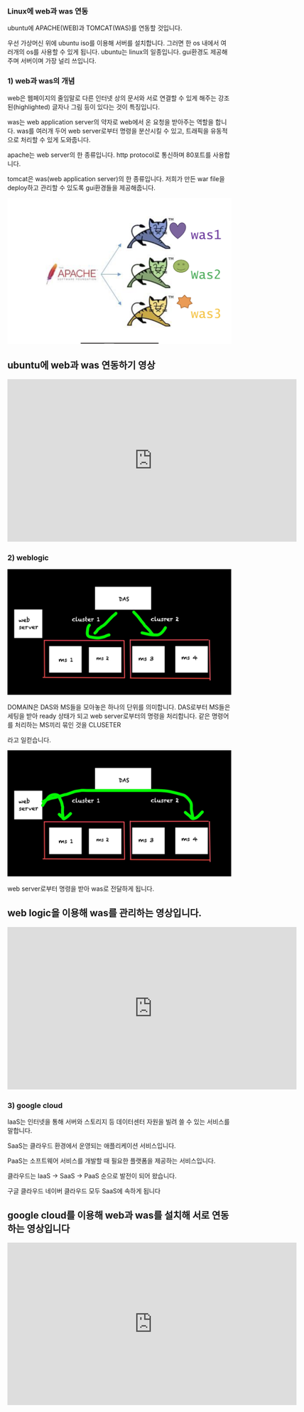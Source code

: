 ### Linux에 web과 was 연동 



ubuntu에 APACHE(WEB)과 TOMCAT(WAS)를 연동할 것입니다.<br>

우선 가상머신 위에 ubuntu iso를 이용해 서버를 설치합니다. 그러면 한 os 내에서 여러개의 os를 사용할 수 있게 됩니다. ubuntu는 linux의 일종입니다. gui환경도 제공해주며 서버이며 가장 널리 쓰입니다.<br>

### 1) web과 was의 개념<br>

web은 웹페이지의 줄임말로 다른 인터넷 상의 문서와 서로 연결할 수 있게 해주는 강조된(highlighted) 글자나 그림 등이 있다는 것이 특징입니다.<br>

was는 web application server의 약자로 web에서 온 요청을 받아주는 역할을 합니다. was를 여러개 두어 web server로부터 명령을 분산시킬 수 있고, 트래픽을 유동적으로 처리할 수 있게 도와줍니다.<br> 

apache는 web server의 한 종류입니다. http protocol로 통신하며 80포트를 사용합니다.<br> 

tomcat은 was(web application server)의 한 종류입니다. 저희가 만든 war file을 deploy하고 관리할 수 있도록 gui환경들을 제공해줍니다.<br>

<img src="Screen Shot 2022-05-03 at 1.23.03 PM.png"/><br>
                                                     
                                                     
## ubuntu에 web과 was 연동하기 영상                                                   
                                                     

<iframe width="651" height="366" src="https://www.youtube.com/embed/VrJsIHXNq5o" title="YouTube video player" frameborder="0" allow="accelerometer; autoplay; clipboard-write; encrypted-media; gyroscope; picture-in-picture" allowfullscreen></iframe>


### 2) weblogic 


<img src="weblogic.jpg"/><br>


DOMAIN은 DAS와 MS들을 모아놓은 하나의 단위를 의미합니다. DAS로부터 MS들은 세팅을 받아 ready 상태가 되고 web server로부터의 명령을 처리합니다. 같은 명령어를 처리하는 MS끼리 묶인 것을 CLUSETER

라고 일컫습니다.<br>

<img src="weblogic2.jpg"/><br>

web server로부터 명령을 받아 was로 전달하게 됩니다.<br>



## web logic을 이용해 was를 관리하는 영상입니다.

<iframe width="651" height="366" src="https://www.youtube.com/embed/URzTJj--QsM" title="YouTube video player" frameborder="0" allow="accelerometer; autoplay; clipboard-write; encrypted-media; gyroscope; picture-in-picture" allowfullscreen></iframe>




### 3) google cloud 


IaaS는 인터넷을 통해 서버와 스토리지 등 데이터센터 자원을 빌려 쓸 수 있는 서비스를 말합니다. 

SaaS는 클라우드 환경에서 운영되는 애플리케이션 서비스입니다.

PaaS는 소프트웨어 서비스를 개발할 때 필요한 플랫폼을 제공하는 서비스입니다.

클라우드는 IaaS -> SaaS -> PaaS 순으로 발전이 되어 왔습니다.

구글 클라우드 네이버 클라우드 모두 SaaS에 속하게 됩니다 

## google cloud를 이용해 web과 was를 설치해 서로 연동하는 영상입니다 

<iframe width="651" height="366" src="https://www.youtube.com/embed/VMMAVo4nr30" title="YouTube video player" frameborder="0" allow="accelerometer; autoplay; clipboard-write; encrypted-media; gyroscope; picture-in-picture" allowfullscreen></iframe>

